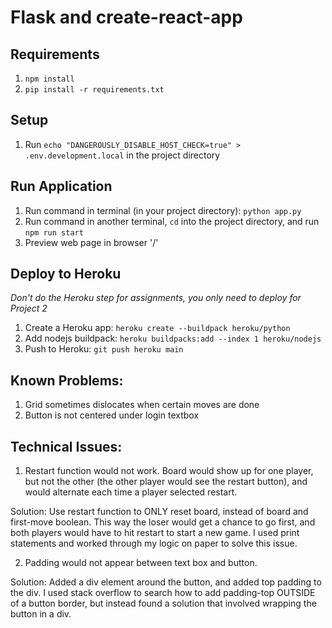 # Flask and create-react-app

## Requirements
1. `npm install`
2. `pip install -r requirements.txt`

## Setup
1. Run `echo "DANGEROUSLY_DISABLE_HOST_CHECK=true" > .env.development.local` in the project directory

## Run Application
1. Run command in terminal (in your project directory): `python app.py`
2. Run command in another terminal, `cd` into the project directory, and run `npm run start`
3. Preview web page in browser '/'

## Deploy to Heroku
*Don't do the Heroku step for assignments, you only need to deploy for Project 2*
1. Create a Heroku app: `heroku create --buildpack heroku/python`
2. Add nodejs buildpack: `heroku buildpacks:add --index 1 heroku/nodejs`
3. Push to Heroku: `git push heroku main`



## Known Problems:
1. Grid sometimes dislocates when certain moves are done
2. Button is not centered under login textbox

## Technical Issues:
1. Restart function would not work. Board would show up for one player, but not the other (the other player would see the restart button), and would alternate each time a player selected restart.

Solution: Use restart function to ONLY reset board, instead of board and first-move boolean. This way the loser would get a chance to go first, and both players would have to hit restart to start a new game. I used print statements and worked through my logic on paper to solve this issue.

2. Padding would not appear between text box and button.

Solution: Added a div element around the button, and added top padding to the div. I used stack overflow to search how to add padding-top OUTSIDE of a button border, but instead found a solution that involved wrapping the button in a div.

